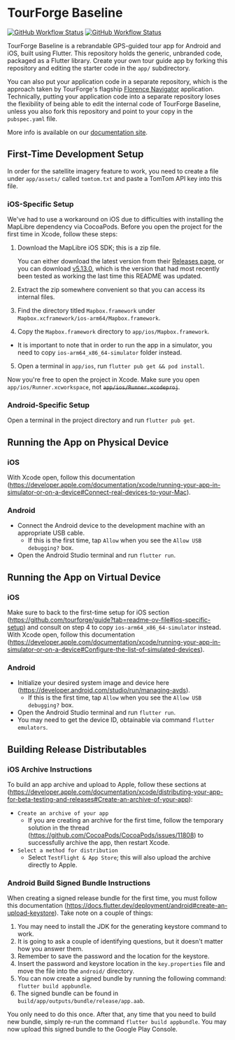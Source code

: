 # TourForge Baseline
[![GitHub Workflow Status](https://img.shields.io/github/actions/workflow/status/tourforge/baseline/android.yml?branch=main&label=Android%20build&style=for-the-badge)](https://github.com/tourforge/baseline/actions/workflows/android.yml)
[![GitHub Workflow Status](https://img.shields.io/github/actions/workflow/status/tourforge/baseline/ios.yml?branch=main&label=iOS%20build&style=for-the-badge)](https://github.com/tourforge/baseline/actions/workflows/ios.yml)

TourForge Baseline is a rebrandable GPS-guided tour app for Android and iOS, built using Flutter. This repository holds the generic, unbranded code, packaged as a Flutter library. Create your own tour guide app by forking this repository and editing the starter code in the `app/` subdirectory.

You can also put your application code in a separate repository, which is the approach taken by TourForge's flagship [Florence Navigator](https://github.com/tourforge/florence-navigator) application. Technically, putting your application code into a separate repository loses the flexibility of being able to edit the internal code of TourForge Baseline, unless you also fork this repository and point to your copy in the `pubspec.yaml` file.

More info is available on our [documentation site](https://tourforge.github.io/).

## First-Time Development Setup

In order for the satellite imagery feature to work, you need to create a file under `app/assets/` called `tomtom.txt` and paste a TomTom API key into this file.

### iOS-Specific Setup
We've had to use a workaround on iOS due to difficulties with installing the MapLibre dependency via CocoaPods. Before you open the project for the first time in Xcode, follow these steps:

1. Download the MapLibre iOS SDK; this is a zip file.
   
   You can either download the latest version from their [Releases page](https://github.com/maplibre/maplibre-native/releases), or you can download [v5.13.0](https://github.com/maplibre/maplibre-native/releases/tag/ios-v5.13.0), which is the version that had most recently been tested as working the last time this README was updated.
2. Extract the zip somewhere convenient so that you can access its internal files.
3. Find the directory titled `Mapbox.framework` under `Mapbox.xcframework/ios-arm64/Mapbox.framework`.
4. Copy the `Mapbox.framework` directory to `app/ios/Mapbox.framework`.
- It is important to note that in order to run the app in a simulator, you need to copy `ios-arm64_x86_64-simulator` folder instead.
5. Open a terminal in `app/ios`, run `flutter pub get && pod install`.

Now you're free to open the project in Xcode. Make sure you open `app/ios/Runner.xcworkspace`, not ~~`app/ios/Runner.xcodeproj`~~.

### Android-Specific Setup

Open a terminal in the project directory and run `flutter pub get`.

## Running the App on Physical Device

### iOS

With Xcode open, follow this documentation (https://developer.apple.com/documentation/xcode/running-your-app-in-simulator-or-on-a-device#Connect-real-devices-to-your-Mac).

### Android

- Connect the Android device to the development machine with an appropriate USB cable.
  - If this is the first time, tap `Allow` when you see the `Allow USB debugging?` box.
- Open the Android Studio terminal and run `flutter run`.

## Running the App on Virtual Device

### iOS

Make sure to back to the first-time setup for iOS section (https://github.com/tourforge/guide?tab=readme-ov-file#ios-specific-setup) and consult on step 4 to copy `ios-arm64_x86_64-simulator` instead.
With Xcode open, follow this documentation (https://developer.apple.com/documentation/xcode/running-your-app-in-simulator-or-on-a-device#Configure-the-list-of-simulated-devices).

### Android

- Initialize your desired system image and device here (https://developer.android.com/studio/run/managing-avds).
  - If this is the first time, tap `Allow` when you see the `Allow USB debugging?` box.
- Open the Android Studio terminal and run `flutter run`.
- You may need to get the device ID, obtainable via command `flutter emulators`.

## Building Release Distributables

### iOS Archive Instructions

To build an app archive and upload to Apple, follow these sections at (https://developer.apple.com/documentation/xcode/distributing-your-app-for-beta-testing-and-releases#Create-an-archive-of-your-app):
- `Create an archive of your app`
    - If you are creating an archive for the first time, follow the temporary solution in the thread (https://github.com/CocoaPods/CocoaPods/issues/11808) to successfully archive the app, then restart Xcode. 
- `Select a method for distribution`
    - Select `TestFlight & App Store`; this will also upload the archive directly to Apple.

### Android Build Signed Bundle Instructions

When creating a signed release bundle for the first time, you must follow this documentation (https://docs.flutter.dev/deployment/android#create-an-upload-keystore). Take note on a couple of things:
1. You may need to install the JDK for the generating keystore command to work.
2. It is going to ask a couple of identifying questions, but it doesn't matter how you answer them.
3. Remember to save the password and the location for the keystore.
4. Insert the password and keystore location in the `key.properties` file and move the file into the `android/` directory.
5. You can now create a signed bundle by running the following command: `flutter build appbundle`.
6. The signed bundle can be found in `build/app/outputs/bundle/release/app.aab`.

You only need to do this once. After that, any time that you need to build new bundle, simply re-run the command `flutter build appbundle`. You may now upload this signed bundle to the Google Play Console.

